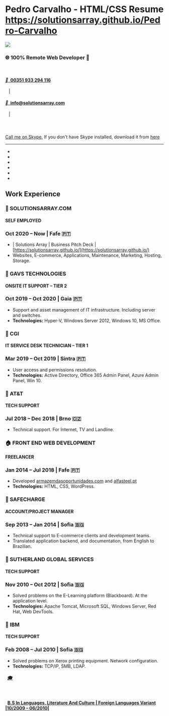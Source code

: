 # Pedro Carvalho - HTML/CSS Resume <br> https://solutionsarray.github.io/Pedro-Carvalho






[![](http://mixed.solutionsarray.com/wp-content/uploads/2024/02/663.5-KiB_Pedro-Carvalho.jpg)](http://mixed.solutionsarray.com/wp-content/uploads/2024/02/663.5-KiB_Pedro-Carvalho.jpg)

  

### 🌐 100% Remote Web Developer 🙂

[](https://github.com/solutionsarray)  [](https://codepen.io/solutionsarray) [](https://www.linkedin.com/in/SolutionsArray/)

#### [__ 00351 933 294 116](tel:00351933294116)

  |  

#### [__ info@solutionsarray.com](mailto:info@solutionsarray.com)

  |

####   [](skype:live:skype.user.n.1?call)

[Call me on Skype.](skype:skype.user.n.1?call) If you don't have Skype installed, download it from [here](http://www.skype.com/)

* * *

*   [](https://www.gnu.org/software/bash/)
*   [](https://www.postgresql.org/)
*   [](https://www.php.net/)
*   [](https://en.wikipedia.org/wiki/HTML)
*   [](https://en.wikipedia.org/wiki/CSS)
*   [](https://en.wikipedia.org/wiki/JavaScript)

Work Experience
---------------

### 🏢 SOLUTIONSARRAY.COM

#### SELF EMPLOYED

### Oct 2020 – Now | Fafe 🇵🇹

*   | Solutions Array | Business Pitch Deck | [https://solutionsarray.github.io/](https://solutionsarray.github.io/)
*   Websites, E-commerce, Applications, Maintenance, Marketing, Hosting, Storage.

### 🏢 GAVS TECHNOLOGIES

#### ONSITE IT SUPPORT – TIER 2

### Oct 2019 – Oct 2020 | Gaia 🇵🇹

*   Support and asset management of IT infrastructure. Including server and switches.
*   **Technologies:** Hyper-V, Windows Server 2012, Windows 10, MS Office.

### 🏢 CGI

#### IT SERVICE DESK TECHNICIAN – TIER 1

### Mar 2019 – Oct 2019 | Sintra 🇵🇹

*   User access and permissions resolution.
*   **Technologies:** Active Directory, Office 365 Admin Panel, Azure Admin Panel, Win 10.

### 🏢 AT&T

#### TECH SUPPORT

### Jul 2018 – Dec 2018 | Brno 🇨🇿

*   Technical support. For Internet, TV and Landline.

### 🏠 FRONT END WEB DEVELOPMENT

#### FREELANCER

### Jan 2014 – Jul 2018 | Fafe 🇵🇹

*   Developed [armazemdasoportunidades.com](http://armazemdasoportunidades.com/) and [alfasteel.pt](https://www.alfasteel.pt/)
*   **Technologies:** HTML, CSS, WordPress.

### 🏢 SAFECHARGE

#### ACCOUNT/PROJECT MANAGER

### Sep 2013 – Jan 2014 | Sofia 🇧🇬

*   Technical support to E-commerce clients and development teams.
*   Translated application backend, and documentation, from English to Brazilian.

### 🏢 SUTHERLAND GLOBAL SERVICES

#### TECH SUPPORT

### Nov 2010 – Oct 2012 | Sofia 🇧🇬

*   Solved problems on the E-Learning platform (Blackboard). At the application level.
*   **Technologies:** Apache Tomcat, Microsoft SQL, Windows Server, Red Hat, Web DevTools.

### 🏢 IBM

#### TECH SUPPORT

### Feb 2008 – Jul 2010 | Sofia 🇧🇬

*   Solved problems on Xerox printing equipment. Network configuration.
*   **Technologies:** TCP/IP, SMB, LDAP.

####  [🎓](https://mixed.solutionsarray.com/wp-content/uploads/2023/07/Cartao-Estudante-Universidade-Aberta.png)

 

####  [B.S In Languages, Literature And Culture | Foreign Languages Variant |10/2009 – 06/2010|](https://mixed.solutionsarray.com/wp-content/uploads/2023/07/Cartao-Estudante-Universidade-Aberta.png)
